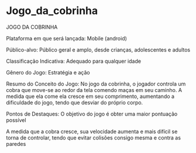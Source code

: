 # Jogo_da_cobrinha

JOGO DA COBRINHA

Plataforma em que será lançada:
Mobile (android)

Público-alvo: 
Público geral e amplo, desde crianças, adolescentes e adultos

Classificação Indicativa: 
Adequado para qualquer idade

Gênero do Jogo:
Estratégia e ação

Resumo do Conceito do Jogo: 
No jogo da cobrinha, o jogador controla um cobra que move-se ao redor da tela comendo maças em seu caminho. A medida que ela come ela cresce em seu comprimento, aumentando a dificuldade do jogo, tendo que desviar do próprio corpo.

Pontos de Destaques:
O objetivo do jogo é obter uma maior pontuação possível

A medida que a cobra cresce, sua velocidade aumenta e mais difícil se torna de controlar, tendo que evitar colisões consigo mesma e contra as paredes
